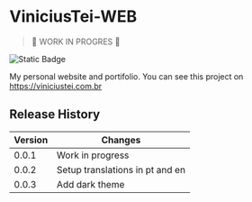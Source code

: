 # ViniciusTei-WEB
> 🚧 WORK IN PROGRES 🚧


<img alt="Static Badge" src="https://img.shields.io/badge/site-viniciustei-blue">


My personal website and portifolio.
You can see this project on https://viniciustei.com.br

## Release History

| Version    | Changes    
|---------------- | --------------- 
| 0.0.1    | Work in progress    
| 0.0.2    | Setup translations in pt and en    
| 0.0.3    | Add dark theme    

